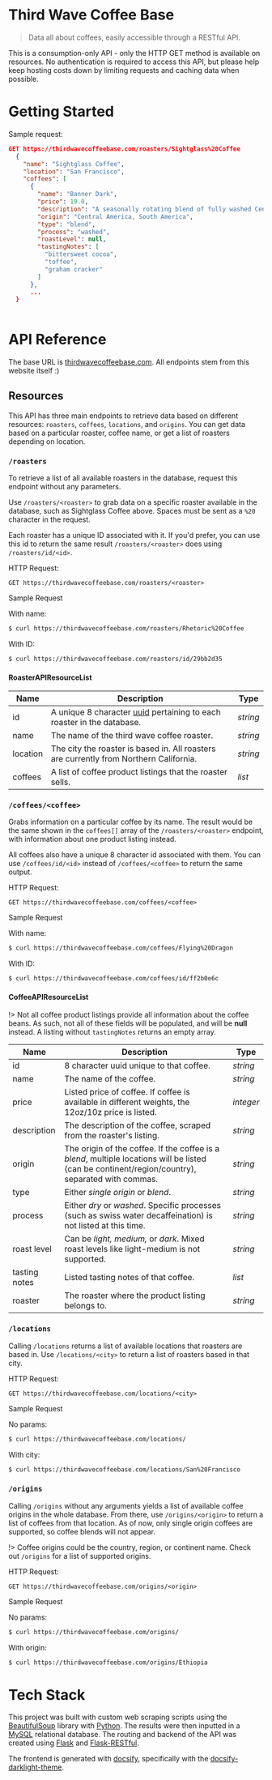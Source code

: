 # Third Wave Coffee Base
> Data all about coffees, easily accessible through a RESTful API.

This is a consumption-only API - only the HTTP GET method is available on resources. No authentication is required to access this API, but please help keep hosting costs down by limiting requests and caching data when possible.

# Getting Started

Sample request:
```json
GET https://thirdwavecoffeebase.com/roasters/Sightglass%20Coffee
  {
    "name": "Sightglass Coffee", 
    "location": "San Francisco", 
    "coffees": [
      {
        "name": "Banner Dark", 
        "price": 19.0, 
        "description": "A seasonally rotating blend of fully washed Central and South American coffees sourced for their deep, full-bodied sweetness, attributes which respond beautifully to a more robust roast. Our Banner Dark Blend is meant to appeal to those who enjoy a deeper, richer flavor. Dark chocolate and brown sugar meet rich undertones of vanilla and maple, with a heavier body and lower acidity in the cup.", 
        "origin": "Central America, South America", 
        "type": "blend", 
        "process": "washed", 
        "roastLevel": null, 
        "tastingNotes": [
          "bittersweet cocoa", 
          "toffee", 
          "graham cracker"
        ]
      }, 
      ...
  }
  
```
# API Reference
The base URL is [thirdwavecoffeebase.com](https://thirdwavecoffeebase.com). All endpoints stem from this website itself :)

## Resources
This API has three main endpoints to retrieve data based on different resources: `roasters`, `coffees`, `locations`, and `origins`. You can get data based on a particular roaster, coffee name, or get a list of roasters depending on location.

### `/roasters`
To retrieve a list of all available roasters in the database, request this endpoint without any parameters.

Use `/roasters/<roaster>` to grab data on a specific roaster available in the database, such as Sightglass Coffee above. Spaces must be sent as a `%20` character in the request. 

Each roaster has a unique ID associated with it. If you'd prefer, you can use this id to return the same result `/roasters/<roaster>` does using `/roasters/id/<id>`.

HTTP Request:
```http
GET https://thirdwavecoffeebase.com/roasters/<roaster>
```

Sample Request

With name:
```bash
$ curl https://thirdwavecoffeebase.com/roasters/Rhetoric%20Coffee
```

With ID:
```bash
$ curl https://thirdwavecoffeebase.com/roasters/id/29bb2d35
```

#### RoasterAPIResourceList
| Name  | Description | Type |
| ------------- | ------------- | ------------- |
| id | A unique 8 character [uuid](https://docs.python.org/3/library/uuid.html) pertaining to each roaster in the database.  | *string* |
| name | The name of the third wave coffee roaster. | *string* |
| location | The city the roaster is based in. All roasters are currently from Northern California. | *string* |
| coffees | A list of coffee product listings that the roaster sells. | *list* |

### `/coffees/<coffee>`
Grabs information on a particular coffee by its name. The result would be the same shown in the `coffees[]` array of the `/roasters/<roaster>` endpoint, with information about one product listing instead.

All coffees also have a unique 8 character id associated with them. You can use `/coffees/id/<id>` instead of `/coffees/<coffee>` to return the same output.

HTTP Request:
```http
GET https://thirdwavecoffeebase.com/coffees/<coffee>
```

Sample Request

With name:
```bash
$ curl https://thirdwavecoffeebase.com/coffees/Flying%20Dragon
```

With ID:
```bash
$ curl https://thirdwavecoffeebase.com/coffees/id/ff2b0e6c
```

#### CoffeeAPIResourceList

!> Not all coffee product listings provide all information about the coffee beans. As such, not all of these fields will be populated, and will be **null** instead. A listing without `tastingNotes` returns an empty array.

| Name  | Description | Type |
| ------------- | ------------- | ------------- |
| id | 8 character uuid unique to that coffee. | *string* |
| name | The name of the coffee. | *string* |
| price | Listed price of coffee. If coffee is available in different weights, the 12oz/10z price is listed.  | *integer* |
| description | The description of the coffee, scraped from the roaster's listing. | *string* 
| origin | The origin of the coffee. If the coffee is a *blend*, multiple locations will be listed (can be continent/region/country), separated with commas.  | *string* |
| type | Either *single origin* or *blend*. | *string* 
| process | Either *dry* or *washed*. Specific processes (such as swiss water decaffeination) is not listed at this time.  | *string* |
| roast level | Can be *light, medium,* or *dark*. Mixed roast levels like light-medium is not supported. | *string* 
| tasting notes | Listed tasting notes of that coffee.  | *list* |
| roaster | The roaster where the product listing belongs to. | *string* |

### `/locations`
Calling `/locations` returns a list of available locations that roasters are based in. Use `/locations/<city>` to return a list of roasters based in that city.

HTTP Request:
```http
GET https://thirdwavecoffeebase.com/locations/<city>
```
Sample Request

No params:
```bash
$ curl https://thirdwavecoffeebase.com/locations/
```

With city:
```bash
$ curl https://thirdwavecoffeebase.com/locations/San%20Francisco
```

### `/origins`
Calling `/origins` without any arguments yields a list of available coffee origins in the whole database. From there, use `/origins/<origin>` to return a list of coffees from that location. As of now, only single origin coffees are supported, so coffee blends will not appear.

!> Coffee origins could be the country, region, or continent name. Check out `/origins` for a list of supported origins.

HTTP Request:
```http
GET https://thirdwavecoffeebase.com/origins/<origin>
```

Sample Request

No params:
```bash
$ curl https://thirdwavecoffeebase.com/origins/
```

With origin:
```bash
$ curl https://thirdwavecoffeebase.com/origins/Ethiopia
```

# Tech Stack
This project was built with custom web scraping scripts using the [BeautifulSoup](https://www.crummy.com/software/BeautifulSoup/bs4/doc/) library with [Python](https://www.python.org/). The results were then inputted in a [MySQL](https://www.mysql.com/) relational database. The routing and backend of the API was created using [Flask](https://flask.palletsprojects.com/en/2.0.x/) and [Flask-RESTful](https://flask-restful.readthedocs.io/en/latest/). 

The frontend is generated with [docsify](https://docsify.js.org/#/), specifically with the [docsify-darklight-theme](https://docsify-darklight-theme.boopathikumar.me/#/). 
